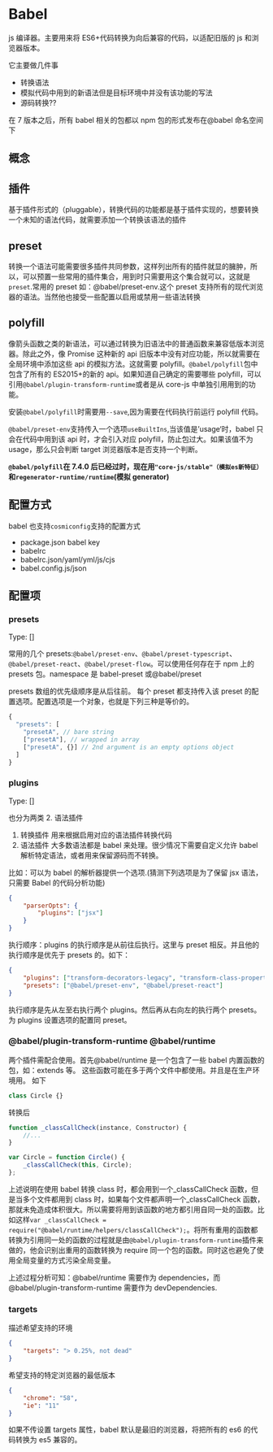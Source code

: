 # Babel

js 编译器。主要用来将 ES6+代码转换为向后兼容的代码，以适配旧版的 js 和浏览器版本。

它主要做几件事

-   转换语法
-   模拟代码中用到的新语法但是目标环境中并没有该功能的写法
-   源码转换??

在 7 版本之后，所有 babel 相关的包都以 npm 包的形式发布在@babel 命名空间下

## 概念

## 插件

基于插件形式的（pluggable），转换代码的功能都是基于插件实现的，想要转换一个未知的语法代码，就需要添加一个转换该语法的插件

## preset

转换一个语法可能需要很多插件共同参数，这样列出所有的插件就显的臃肿，所以，可以预置一些常用的插件集合，用到时只需要用这个集合就可以，这就是`preset`.常用的 preset 如：@babel/preset-env.这个 preset 支持所有的现代浏览器的语法。当然他也接受一些配置以启用或禁用一些语法转换

## polyfill

像箭头函数之类的新语法，可以通过转换为旧语法中的普通函数来兼容低版本浏览器。除此之外，像 Promise 这种新的 api 旧版本中没有对应功能，所以就需要在全局环境中添加这些 api 的模拟方法。这就需要 polyfill。`@babel/polyfill`包中包含了所有的 ES2015+的新的 api。如果知道自己确定的需要哪些 polyfill，可以引用`@babel/plugin-transform-runtime`或者是从 core-js 中单独引用用到的功能。

安装`@babel/polyfill`时需要用`--save`,因为需要在代码执行前运行 polyfill 代码。

`@babel/preset-env`支持传入一个选项`useBuiltIns`,当该值是’usage‘时，babel 只会在代码中用到该 api 时，才会引入对应 polyfill，防止包过大。如果该值不为 usage，那么只会判断 target 浏览器版本是否支持一个判断。

**`@babel/polyfill`在 7.4.0 后已经过时，现在用`"core-js/stable"（模拟es新特征）`和`regenerator-runtime/runtime`(模拟 generator)**

## 配置方式

babel 也支持`cosmiconfig`支持的配置方式

-   package.json babel key
-   babelrc
-   babelrc.json/yaml/yml/js/cjs
-   babel.config.js/json

## 配置项

### presets

Type: []

常用的几个 presets:`@babel/preset-env`、`@babel/preset-typescript`、`@babel/preset-react`、`@babel/preset-flow`。可以使用任何存在于 npm 上的 presets 包。namespace 是 babel-preset 或@babel/preset

presets 数组的优先级顺序是从后往前。
每个 preset 都支持传入该 preset 的配置选项。配置选项是一个对象，也就是下列三种是等价的。

```js
{
  "presets": [
    "presetA", // bare string
    ["presetA"], // wrapped in array
    ["presetA", {}] // 2nd argument is an empty options object
  ]
}
```

### plugins

Type: []

也分为两类 2. 语法插件

1. 转换插件 用来根据启用对应的语法插件转换代码
2. 语法插件 大多数语法都是 babel 来处理。很少情况下需要自定义允许 babel 解析特定语法，或者用来保留源码而不转换。

比如：可以为 babel 的解析器提供一个选项.(猜测下列选项是为了保留 jsx 语法，只需要 Babel 的代码分析功能)

```json
{
    "parserOpts": {
        "plugins": ["jsx"]
    }
}
```

执行顺序：plugins 的执行顺序是从前往后执行。这里与 preset 相反。并且他的执行顺序是优先于 presets 的。如下：

```json
{
    "plugins": ["transform-decorators-legacy", "transform-class-properties"],
    "presets": ["@babel/preset-env", "@babel/preset-react"]
}
```

执行顺序是先从左至右执行两个 plugins。然后再从右向左的执行两个 presets。
为 plugins 设置选项的配置同 preset。

### **@babel/plugin-transform-runtime** **@babel/runtime**

两个插件需配合使用。首先@babel/runtime 是一个包含了一些 babel 内置函数的包，如：extends 等。
这些函数可能在多于两个文件中都使用。并且是在生产环境用。
如下

```js
class Circle {}
```

转换后

```js
function _classCallCheck(instance, Constructor) {
    //...
}

var Circle = function Circle() {
    _classCallCheck(this, Circle);
};
```

上述说明在使用 babel 转换 class 时，都会用到一个\_classCallCheck 函数，但是当多个文件都用到 class 时，如果每个文件都声明一个\_classCallCheck 函数，那就未免造成体积很大。所以需要将用到该函数的地方都引用自同一处的函数。比如这样`var _classCallCheck = require("@babel/runtime/helpers/classCallCheck");`。将所有重用的函数都转换为引用同一处的函数的过程就是由`@babel/plugin-transform-runtime`插件来做的，他会识别出重用的函数转换为 require 同一个包的函数。同时这也避免了使用全局变量的方式污染全局变量。

上述过程分析可知：@babel/runtime 需要作为 dependencies，而@babel/plugin-transform-runtime 需要作为 devDependencies.

### targets

描述希望支持的环境

```json
{
    "targets": "> 0.25%, not dead"
}
```

希望支持的特定浏览器的最低版本

```json
{
    "chrome": "58",
    "ie": "11"
}
```

如果不传设置 targets 属性，babel 默认是最旧的浏览器，将把所有的 es6 的代码转换为 es5 兼容的。
